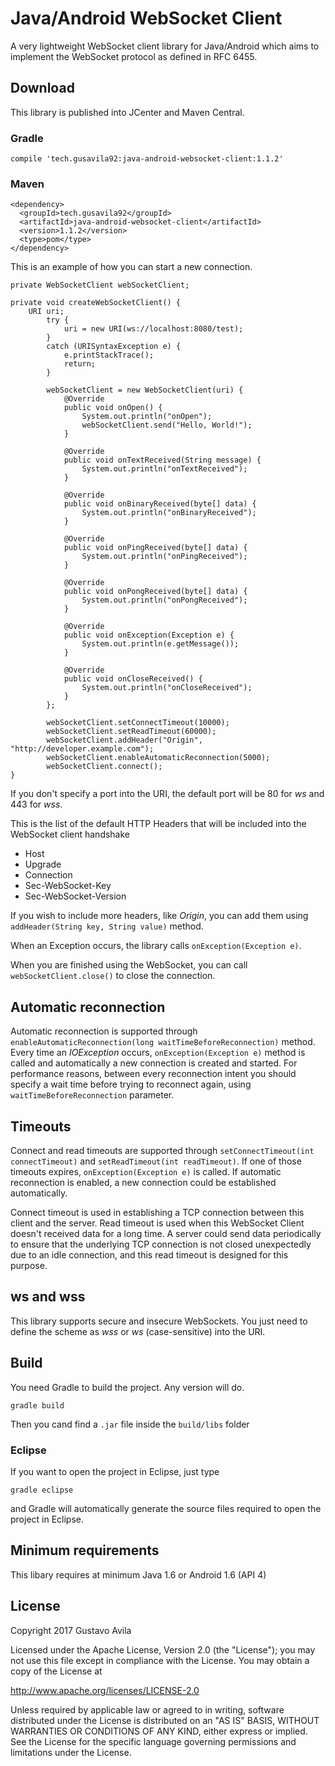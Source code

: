 # Java/Android WebSocket Client
A very lightweight WebSocket client library for Java/Android which aims to implement the WebSocket protocol as defined in RFC 6455.

## Download
This library is published into JCenter and Maven Central.

### Gradle
```
compile 'tech.gusavila92:java-android-websocket-client:1.1.2'
```
### Maven
```
<dependency>
  <groupId>tech.gusavila92</groupId>
  <artifactId>java-android-websocket-client</artifactId>
  <version>1.1.2</version>
  <type>pom</type>
</dependency>
```

This is an example of how you can start a new connection.
```
private WebSocketClient webSocketClient;

private void createWebSocketClient() {
	URI uri;
        try {
            uri = new URI(ws://localhost:8080/test);
        }
        catch (URISyntaxException e) {
            e.printStackTrace();
            return;
        }

        webSocketClient = new WebSocketClient(uri) {
            @Override
            public void onOpen() {
                System.out.println("onOpen");
                webSocketClient.send("Hello, World!");
            }

            @Override
            public void onTextReceived(String message) {
                System.out.println("onTextReceived");
            }

            @Override
            public void onBinaryReceived(byte[] data) {
                System.out.println("onBinaryReceived");
            }

            @Override
            public void onPingReceived(byte[] data) {
                System.out.println("onPingReceived");
            }

            @Override
            public void onPongReceived(byte[] data) {
                System.out.println("onPongReceived");
            }

            @Override
            public void onException(Exception e) {
                System.out.println(e.getMessage());
            }

            @Override
            public void onCloseReceived() {
                System.out.println("onCloseReceived");
            }
        };

        webSocketClient.setConnectTimeout(10000);
        webSocketClient.setReadTimeout(60000);
        webSocketClient.addHeader("Origin", "http://developer.example.com");
        webSocketClient.enableAutomaticReconnection(5000);
        webSocketClient.connect();
}
```
If you don't specify a port into the URI, the default port will be 80 for *ws* and 443 for *wss*.

This is the list of the default HTTP Headers that will be included into the WebSocket client handshake
- Host
- Upgrade
- Connection
- Sec-WebSocket-Key
- Sec-WebSocket-Version

If you wish to include more headers, like *Origin*, you can add them using ```addHeader(String key, String value)``` method.

When an Exception occurs, the library calls ```onException(Exception e)```.

When you are finished using the WebSocket, you can call ```webSocketClient.close()``` to close the connection.

## Automatic reconnection
Automatic reconnection is supported through ```enableAutomaticReconnection(long waitTimeBeforeReconnection)``` method. Every time an *IOException* occurs, ```onException(Exception e)``` method is called and automatically a new connection is created and started. For performance reasons, between every reconnection intent you should specify a wait time before trying to reconnect again, using ```waitTimeBeforeReconnection``` parameter.

## Timeouts
Connect and read timeouts are supported through ```setConnectTimeout(int connectTimeout)``` and ```setReadTimeout(int readTimeout)```. If one of those timeouts expires, ```onException(Exception e)``` is called. If automatic reconnection is enabled, a new connection could be established automatically.

Connect timeout is used in establishing a TCP connection between this client and the server. Read timeout is used when this WebSocket Client doesn't received data for a long time. A server could send data periodically to ensure that the underlying TCP connection is not closed unexpectedly due to an idle connection, and this read timeout is designed for this purpose.

## ws and wss
This library supports secure and insecure WebSockets. You just need to define the scheme as *wss* or *ws* (case-sensitive) into the URI.

## Build
You need Gradle to build the project. Any version will do.
```
gradle build
```

Then you cand find a ```.jar``` file inside the ```build/libs``` folder
### Eclipse
If you want to open the project in Eclipse, just type
```
gradle eclipse
```

and Gradle will automatically generate the source files required to open the project in Eclipse.
## Minimum requirements
This libary requires at minimum Java 1.6 or Android 1.6 (API 4)

## License

Copyright 2017 Gustavo Avila

Licensed under the Apache License, Version 2.0 (the "License");
you may not use this file except in compliance with the License.
You may obtain a copy of the License at

  http://www.apache.org/licenses/LICENSE-2.0

Unless required by applicable law or agreed to in writing, software
distributed under the License is distributed on an "AS IS" BASIS,
WITHOUT WARRANTIES OR CONDITIONS OF ANY KIND, either express or implied.
See the License for the specific language governing permissions and
limitations under the License.
